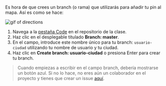 Es hora de que crees un branch (o rama) que utilizarás para añadir tu pin al mapa. Así es como se hace:

![gif of directions](../images/gifs/intro/create-branch-intro.gif)

1. Navega a la <a href="https://github.com/githubschool/open-enrollment-classes-introduction-to-github/" target="_blank">pestaña Code</a> en el repositorio de la clase.
2. Haz clic en el desplegable titulado **Branch: master**.
3. En el campo, introduce este nombre único para tu branch: `usuario-ciudad` utilizando tu nombre de usuario y tu ciudad.
4. Haz clic en **Create branch: usuario-ciudad** o presiona Enter para crear tu branch.

> Cuando empiezas a escribir en el campo branch, debería mostrarse un botón azul. Si no lo hace, no eres aún un colaborador en el proyecto y tienes que crear un issue [aquí](https://github.com/githubschool/open-enrollment-classes-introduction-to-github/issues/).
